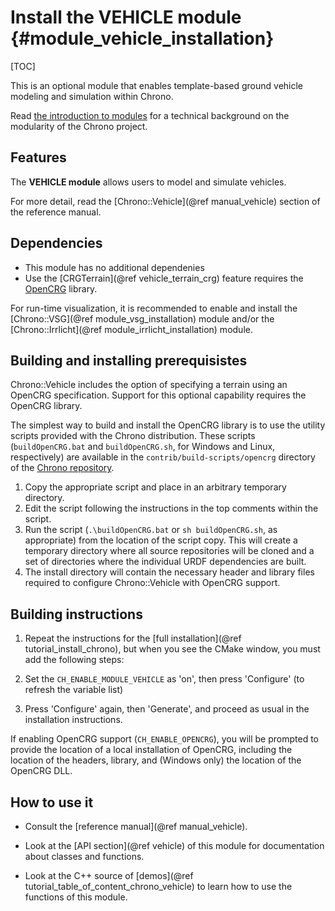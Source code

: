 Install the VEHICLE module   {#module_vehicle_installation}
===============================

[TOC]

This is an optional module that enables template-based ground vehicle 
modeling and simulation within Chrono.

Read [the introduction to modules](modularity.html) for a technical 
background on the modularity of the Chrono project.


## Features

The **VEHICLE module** allows users to model and simulate vehicles. 

For more detail, read the [Chrono::Vehicle](@ref manual_vehicle) section of the reference manual.

## Dependencies

- This module has no additional dependenies
- Use the [CRGTerrain](@ref vehicle_terrain_crg) feature requires the [OpenCRG](https://www.asam.net/standards/detail/opencrg/) library. 

For run-time visualization, it is recommended to enable and install the [Chrono::VSG](@ref module_vsg_installation) module and/or the [Chrono::Irrlicht](@ref module_irrlicht_installation) module. 

## Building and installing prerequisistes

Chrono::Vehicle includes the option of specifying a terrain using an OpenCRG specification. Support for this optional capability requires the OpenCRG library.

The simplest way to build and install the OpenCRG library is to use the utility scripts provided with the Chrono distribution. 
These scripts (`buildOpenCRG.bat` and `buildOpenCRG.sh`, for Windows and Linux, respectively) are available in the `contrib/build-scripts/opencrg` directory of the [Chrono repository](https://github.com/projectchrono/chrono/tree/main/contrib/build-scripts/opencrg). 

1. Copy the appropriate script and place in an arbitrary temporary directory.
2. Edit the script following the instructions in the top comments within the script.
3. Run the script (`.\buildOpenCRG.bat` or `sh buildOpenCRG.sh`, as appropriate) from the location of the script copy. This will create a temporary directory where all source repositories will be cloned and a set of directories where the individual URDF dependencies are built.
4. The install directory will contain the necessary header and library files required to configure Chrono::Vehicle with OpenCRG support.

## Building instructions
   
1. Repeat the instructions for the [full installation](@ref tutorial_install_chrono), but when you see the CMake window, you must add the following steps:
   
2. Set the `CH_ENABLE_MODULE_VEHICLE` as 'on', then press 'Configure' (to refresh the variable list) 
	 
3. Press 'Configure' again, then 'Generate', and proceed as usual in the installation instructions.

If enabling OpenCRG support (`CH_ENABLE_OPENCRG`), you will be prompted to provide the location of a local installation of OpenCRG, including the location of the headers, library, and (Windows only) the location of the OpenCRG DLL.


## How to use it

- Consult the [reference manual](@ref manual_vehicle).

- Look at the [API section](@ref vehicle) of this module for documentation about classes and functions.

- Look at the C++ source of [demos](@ref tutorial_table_of_content_chrono_vehicle) to learn how to use the functions of this module.
